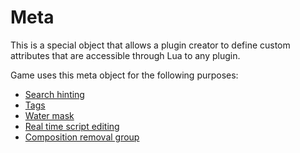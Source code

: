 # Meta

This is a special object that allows a plugin creator to define custom attributes that are accessible
through Lua to any plugin.

Game uses this meta object for the following purposes:

- [Search hinting](search-tags.md)
- [Tags](tags.md)
- [Water mask](water-mask.md)
- [Real time script editing](../../guides/scripting/real-time-script-editing.md)
- [Composition removal group](../../guides/compositions.md#removal_group)

